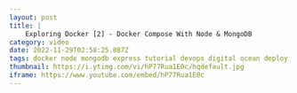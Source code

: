 ```yaml
---
layout: post
title: |
    Exploring Docker [2] - Docker Compose With Node & MongoDB
category: video
date: 2022-11-29T02:58:25.887Z
tags: docker node mongodb express tutorial devops digital ocean deploy
thumbnail: https://i.ytimg.com/vi/hP77Rua1E0c/hqdefault.jpg
iframe: https://www.youtube.com/embed/hP77Rua1E0c
---
```

